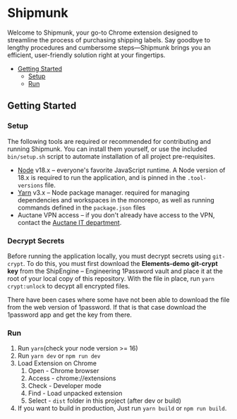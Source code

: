 # Shipmunk

Welcome to Shipmunk, your go-to Chrome extension designed to streamline the process of purchasing shipping labels. Say goodbye to lengthy procedures and cumbersome steps—Shipmunk brings you an efficient, user-friendly solution right at your fingertips.

- [Getting Started](#getting-started)
  - [Setup](#setup)
  - [Run](#run)

## Getting Started

### Setup

The following tools are required or recommended for contributing and running Shipmunk. You can install them yourself, or use the included `bin/setup.sh` script to automate installation of all project pre-requisites.

- [Node](https://nodejs.org/en/) v18.x – everyone's favorite JavaScript runtime. A Node version of 18.x is required to run the application, and is pinned in the `.tool-versions` file.
- [Yarn](https://yarnpkg.com/) v3.x – Node package manager. required for managing dependencies and workspaces in the monorepo, as well as running commands defined in the `package.json` files
- Auctane VPN access – if you don't already have access to the VPN, contact the [Auctane IT department](https://auctane.atlassian.net/servicedesk/customer/portal/1).

### Decrypt Secrets

Before running the application locally, you must decrypt secrets using `git-crypt`. To do this, you must first download the **Elements-demo git-crypt key** from the ShipEngine – Engineering 1Password vault and place it at the root of your local copy of this repository. With the file in place, run `yarn crypt:unlock` to decypt all encrypted files.

There have been cases where some have not been able to download the file from the web version of 1password. If that is that case download the 1password app and get the key from there.

### Run

1. Run `yarn`(check your node version >= 16)
2. Run `yarn dev` or `npm run dev`
3. Load Extension on Chrome
   1. Open - Chrome browser
   2. Access - chrome://extensions
   3. Check - Developer mode
   4. Find - Load unpacked extension
   5. Select - `dist` folder in this project (after dev or build)
4. If you want to build in production, Just run `yarn build` or `npm run build`.
